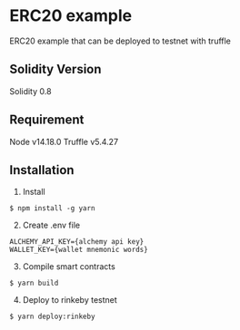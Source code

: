 # ERC20 example

ERC20 example that can be deployed to testnet with truffle

## Solidity Version

Solidity 0.8

## Requirement

Node v14.18.0
Truffle v5.4.27

## Installation

1. Install

```
$ npm install -g yarn
```

2. Create .env file

```
ALCHEMY_API_KEY={alchemy api key}
WALLET_KEY={wallet mnemonic words}
```

3. Compile smart contracts

```
$ yarn build
```

4. Deploy to rinkeby testnet

```
$ yarn deploy:rinkeby
```
